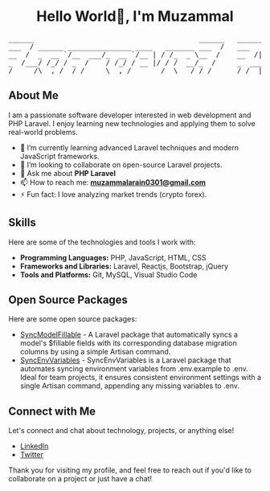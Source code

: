 <h1 align="center">Hello World👋, I'm Muzammal</h1>
 
<pre>
______                                       ______   _______         _____ _____                         
___  / ______ _______________ ____   _______ ___  /   ___    |__________  /____(_)______________ ________ 
__  /  _  __ `/__  ___/_  __ `/__ | / /_  _ \__  /    __  /| |__  ___/_  __/__  / __  ___/_  __ `/__  __ \
_  /___/ /_/ / _  /    / /_/ / __ |/ / /  __/_  /     _  ___ |_  /    / /_  _  /  _(__  ) / /_/ / _  / / /
/_____/\__,_/  /_/     \__,_/  _____/  \___/ /_/      /_/  |_|/_/     \__/  /_/   /____/  \__,_/  /_/ /_/ 
</pre>

## About Me

I am a passionate software developer interested in web development and PHP Laravel. I enjoy learning new technologies and applying them to solve real-world problems.

- 🌱 I’m currently learning advanced Laravel techniques and modern JavaScript frameworks.
- 👯 I’m looking to collaborate on open-source Laravel projects.
- 💬 Ask me about **PHP Laravel**
- 📫 How to reach me: **muzammalarain0301@gmail.com**
- ⚡ Fun fact: I love analyzing market trends (crypto forex).

## Skills

Here are some of the technologies and tools I work with:

- **Programming Languages:** PHP, JavaScript, HTML, CSS
- **Frameworks and Libraries:** Laravel, Reactjs, Bootstrap, jQuery
- **Tools and Platforms:** Git, MySQL, Visual Studio Code

## Open Source Packages

Here are some open source packages:

- [SyncModelFillable](https://github.com/Muzammal01/syncmodelfillable) - A Laravel package that automatically syncs a model's $fillable fields with its corresponding database migration columns by using a simple Artisan command.
- [SyncEnvVariables](https://github.com/Muzammal01/SyncEnvVariables) - SyncEnvVariables is a Laravel package that automates syncing environment variables from .env.example to .env. Ideal for team projects, it ensures consistent environment settings with a single Artisan command, appending any missing variables to .env.

## Connect with Me

Let's connect and chat about technology, projects, or anything else!

- [LinkedIn](https://www.linkedin.com/in/muzammal-ubedullah/)
- [Twitter](https://twitter.com/intent/follow?screen_name=muzi_crypto)

Thank you for visiting my profile, and feel free to reach out if you'd like to collaborate on a project or just have a chat!
